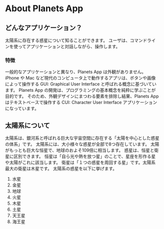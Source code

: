 #  About Planets App
## どんなアプリケーション？
太陽系に存在する惑星について知ることができます。
ユーザは、コマンドラインを使ってアプリケーションと対話しながら、操作します。
### 特徴
一般的なアプリケーションと異なり、Planets App は外観がありません。
iPhone や Mac など現代のコンピュータ上で動作するアプリは、ボタンや画像によって操作する  GUI: Graphical User Interface と呼ばれる概念に基づいています。
Planets App  の開発は、プログラミングの基本概念を純粋に学ぶことが目的です。
そのため、外観デザインにまつわる要素を排除し結果、Planets App はテキストベースで操作する CUI: Character User Interface  アプリケーションになっています。
## 太陽系について
太陽系は、銀河系と呼ばれる巨大な宇宙空間に存在する「太陽を中心とした惑星の体系」です。
太陽系には、大小様々な惑星が全部で8つ存在しています。
太陽がもっとも巨大な恒星で、地球のおよそ109倍に相当します。
惑星は、恒星と衛星に区別できます。
恒星は「自ら光や熱を放つ星」のことで、星座を形作る星や太陽がこれに該当します。
衛星は「１つの惑星を周回する星」です。太陽系最大の衛星は木星です。
太陽系の惑星を以下に挙げます。
1. 水星
2. 金星
3. 地球
4. 火星
5. 木星
6. 土星
7. 天王星
8. 海王星

